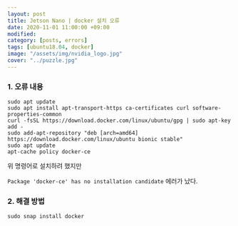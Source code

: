 ```yaml
---
layout: post
title: Jetson Nano | docker 설치 오류
date: 2020-11-01 11:00:00 +09:00
modified: 
category: [posts, errors]
tags: [ubuntu18.04, docker]
image: "/assets/img/nvidia_logo.jpg"
cover: "../puzzle.jpg"
---
```


### 1. 오류 내용
```
sudo apt update
sudo apt install apt-transport-https ca-certificates curl software-properties-common
curl -fsSL https://download.docker.com/linux/ubuntu/gpg | sudo apt-key add -
sudo add-apt-repository "deb [arch=amd64] https://download.docker.com/linux/ubuntu bionic stable"
sudo apt update
apt-cache policy docker-ce
```

위 명령어로 설치하려 했지만  

`Package 'docker-ce' has no installation candidate` 에러가 났다.  

### 2. 해결 방법  
```
sudo snap install docker
```